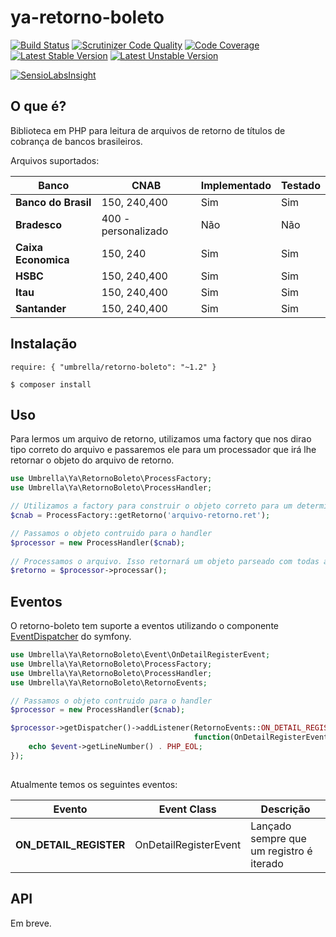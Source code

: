 ya-retorno-boleto
=================

[![Build Status](https://travis-ci.org/umbrellaTech/ya-retorno-boleto.svg?branch=master)](https://travis-ci.org/umbrellaTech/ya-retorno-boleto)
[![Scrutinizer Code Quality](https://scrutinizer-ci.com/g/umbrellaTech/ya-retorno-boleto/badges/quality-score.png?b=master)](https://scrutinizer-ci.com/g/umbrellaTech/ya-retorno-boleto/?branch=master)
[![Code Coverage](https://scrutinizer-ci.com/g/umbrellaTech/ya-retorno-boleto/badges/coverage.png?b=master)](https://scrutinizer-ci.com/g/umbrellaTech/ya-retorno-boleto/?branch=master)
[![Latest Stable Version](https://poser.pugx.org/umbrella/retorno-boleto/v/stable.png)](https://packagist.org/packages/umbrella/retorno-boleto)
[![Latest Unstable Version](https://poser.pugx.org/umbrella/retorno-boleto/v/unstable.png)](https://packagist.org/packages/umbrella/retorno-boleto)

[![SensioLabsInsight](https://insight.sensiolabs.com/projects/1f67b9bd-f120-43d5-9f02-f73aa6132d86/small.png)](https://insight.sensiolabs.com/projects/1f67b9bd-f120-43d5-9f02-f73aa6132d86)

O que é?
---
Biblioteca em PHP para leitura de arquivos de retorno de títulos de cobrança de bancos brasileiros.

Arquivos suportados:

| **Banco**           |  **CNAB**                | **Implementado**   | **Testado**   |
|---------------------|--------------------------|--------------------|---------------|
| **Banco do Brasil** | 150, 240,400             | Sim                | Sim           |
| **Bradesco**        | 400 - personalizado      | Não                | Não           |
| **Caixa Economica** | 150, 240                 | Sim                | Sim           |
| **HSBC**            | 150, 240,400             | Sim                | Sim           |
| **Itau**            | 150, 240,400             | Sim                | Sim           |
| **Santander**       | 150, 240,400             | Sim                | Sim           |

Instalação
----------

```shell
require: { "umbrella/retorno-boleto": "~1.2" }
  
$ composer install
``` 

Uso
----------

Para lermos um arquivo de retorno, utilizamos uma factory que nos dirao tipo correto do arquivo e passaremos ele para um processador que irá lhe retornar o objeto do arquivo de retorno.

```php
use Umbrella\Ya\RetornoBoleto\ProcessFactory;
use Umbrella\Ya\RetornoBoleto\ProcessHandler;

// Utilizamos a factory para construir o objeto correto para um determinado arquivo de retorno
$cnab = ProcessFactory::getRetorno('arquivo-retorno.ret');

// Passamos o objeto contruido para o handler
$processor = new ProcessHandler($cnab);
  
// Processamos o arquivo. Isso retornará um objeto parseado com todas as propriedades do arquvio.
$retorno = $processor->processar();
```

Eventos
----------

O retorno-boleto tem suporte a eventos utilizando o componente [EventDispatcher](http://symfony.com/doc/current/components/event_dispatcher/introduction.html) do symfony.

```php
use Umbrella\Ya\RetornoBoleto\Event\OnDetailRegisterEvent;
use Umbrella\Ya\RetornoBoleto\ProcessFactory;
use Umbrella\Ya\RetornoBoleto\ProcessHandler;
use Umbrella\Ya\RetornoBoleto\RetornoEvents;

// Passamos o objeto contruido para o handler
$processor = new ProcessHandler($cnab);

$processor->getDispatcher()->addListener(RetornoEvents::ON_DETAIL_REGISTER,
                                         function(OnDetailRegisterEvent $event) use($self, &$count) {
    echo $event->getLineNumber() . PHP_EOL;
});
        
```

Atualmente temos os seguintes eventos:

| **Evento**             |  **Event Class**         | **Descrição**                            |
|------------------------|--------------------------|------------------------------------------|
| **ON_DETAIL_REGISTER** | OnDetailRegisterEvent    | Lançado sempre que um registro é iterado | 


API
----------

Em breve.

